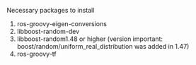 Necessary packages to install

1. ros-groovy-eigen-conversions
2. libboost-random-dev
3. libboost-random1.48 or higher (version important: boost/random/uniform_real_distribution was added in 1.47)
4. ros-groovy-tf
